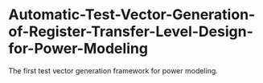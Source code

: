 # Automatic-Test-Vector-Generation-of-Register-Transfer-Level-Design-for-Power-Modeling

The first test vector generation framework for power modeling.
